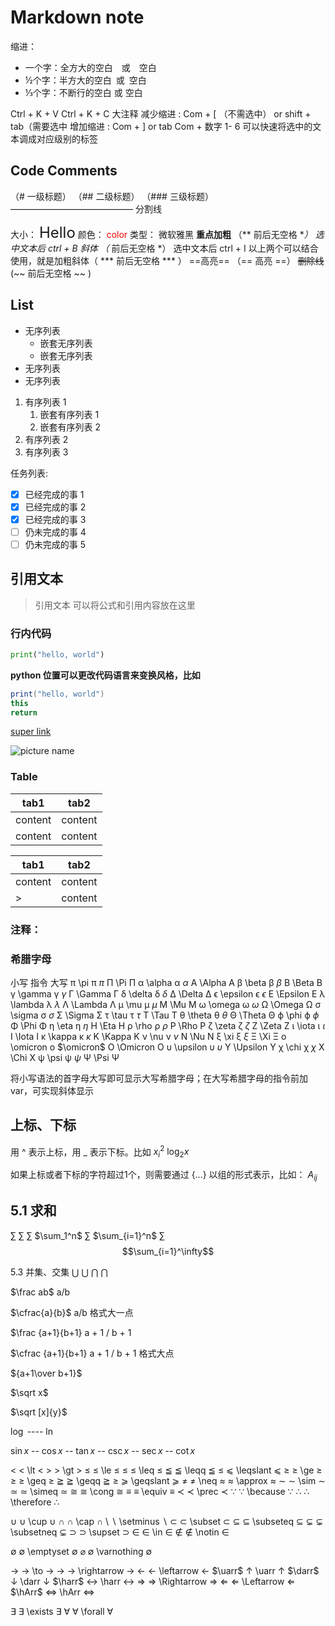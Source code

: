 # Markdown note

缩进：
* 一个字：全方大的空白&emsp;或&#8195;空白
* ½个字：半方大的空白&ensp;或&#8194;空白
* ⅓个字：不断行的空白&nbsp;或&#160;空白

Ctrl + K + V
Ctrl + K + C  大注释
减少缩进 : Com + [ （不需选中） or shift + tab（需要选中
增加缩进 : Com + ]  or tab
Com + 数字 1- 6 可以快速将选中的文本调成对应级别的标签

## Code Comments

（# 一级标题）
（## 二级标题）
（### 三级标题）
—————————————— 分割线

大小： <font size=5> Hello</font>
颜色： <font color=red>color</font>
类型： <font face=“微软雅黑”>微软雅黑</font>
**重点加粗** （** 前后无空格 **）  选中文本后  ctrl + B
*斜体* （* 前后无空格 *） 选中文本后 ctrl + I
以上两个可以结合使用，就是加粗斜体（ *** 前后无空格 *** ）
==高亮== （== 高亮 ==）
~~删除线~~ (~~ 前后无空格 ~~ )

## List

* 无序列表
  * 嵌套无序列表
  * 嵌套无序列表
* 无序列表
* 无序列表


1. 有序列表 1
   1. 嵌套有序列表 1
   2. 嵌套有序列表 2
2. 有序列表 2
3. 有序列表 3

任务列表:

- [x] 已经完成的事 1
- [x] 已经完成的事 2
- [x] 已经完成的事 3
- [ ] 仍未完成的事 4
- [ ] 仍未完成的事 5

## 引用文本

> 引用文本
> 可以将公式和引用内容放在这里

### 行内代码

``` python
print("hello, world")
```
**python 位置可以更改代码语言来变换风格，比如**
``` Java {.line-numbers}
print("hello, world")
this 
return
```

[super link](www.google.com)

![picture name](https://d2vlcm61l7u1fs.cloudfront.net/media%2Ffbc%2Ffbc9d706-9099-4509-8a09-037802cef53f%2Fphp7qLCFe.png)

### Table

| tab1 | tab2 |
| ---- | ---- |
| content | content |
| content | content |

| tab1 | tab2 |
| ---- | ---- |
| content | content |
| > | content |

### 注释：

<!-- 你看不见我 -->

### 希腊字母
小写	       指令	          大写
π \pi       π	$\pi$	      Π \Pi Π
α \alpha    α	$\alpha$	  A \Alpha A
β \beta     β	$\beta$	    B \Beta B
γ \gamma    γ	$\gamma$	  Γ \Gamma Γ
δ \delta    δ	$\delta$	  Δ \Delta Δ
ϵ \epsilon  ϵ	$\epsilon$	E \Epsilon E
λ \lambda   λ	$\lambda$	  Λ \Lambda Λ
μ \mu       μ	$\mu$	      M \Mu M
ω \omega    ω	$\omega$	  Ω \Omega Ω
σ \sigma    σ	$\sigma$    Σ \Sigma Σ
τ \tau      τ	$\tau$	    T \Tau  T
θ \theta    θ	$\theta$	  Θ \Theta Θ
ϕ \phi      ϕ	$\phi$	    Φ \Phi Φ
η \eta      η	$\eta$	    H \Eta H
ρ \rho      ρ $\rho$	    P \Rho P
ζ \zeta     ζ	$\zeta$	    Z \Zeta Z
ι \iota     ι	$\iota$ 	  I \Iota I
κ \kappa    κ	$\kappa$	  K \Kappa K
ν \nu       ν	$\nu$	      N \Nu N
ξ \xi       ξ	$\xi$	      Ξ \Xi Ξ
ο \omicron  ο	$\omicron$	O \Omicron O
υ \upsilon  υ	$\upsilon$	Υ \Upsilon Υ
χ \chi      χ	$\chi$	    X \Chi X
ψ \psi      ψ	$\psi$	    Ψ \Psi Ψ

将小写语法的首字母大写即可显示大写希腊字母；在大写希腊字母的指令前加var，可实现斜体显示

## 上标、下标

用 ^ 表示上标，用 _ 表示下标。比如
$x_i^2$
$\log_2 x$

如果上标或者下标的字符超过1个，则需要通过 {…} 以组的形式表示，比如：
$A_{ij}$

## 5.1 求和
∑	      $\sum$
∑       $\sum_1^n$
∑       $\sum_{i=1}^n$
∑       $$\sum_{i=1}^\infty$$

5.3 并集、交集
⋃	  $\bigcup$
⋂   $\bigcap$

$\frac ab$	a/b 

$\cfrac{a}{b}$	a/b 格式大一点​	
 
$\frac {a+1}{b+1}	a + 1 / b + 1 ​	
 
$\cfrac {a+1}{b+1}	a + 1 / b + 1 格式大点
​	
 
${a+1\over b+1}$	
 
$\sqrt x$	
 
$\sqrt [x]{y}$

$\log$ ----  $\ln$

$\sin x$	-- $\cos x$	-- $\tan x$	-- $\csc x$	-- $\sec x$	-- $\cot x$

$\lt$	< \lt <
$\gt$	> \gt >
$\le$	≤ \le ≤
$\leq$	≤ \leq ≤
$\leqq$	≦ \leqq ≦
$\leqslant$	⩽ \leqslant ⩽
$\ge$	≥ \ge ≥
$\geq$	≥ \geq ≥
$\geqq$	≧ \geqq ≧
$\geqslant$	⩾ \geqslant ⩾
$\neq$	≠ \neq 
$\approx$	≈ \approx ≈
$\sim$	∼ \sim ∼
$\simeq$	≃ \simeq ≃
$\cong$	≅ \cong ≅
$\equiv$	≡ \equiv ≡
$\prec$	≺ \prec ≺
$\because$	∵ \because ∵
$\therefore$	∴ \therefore ∴

$\cup$	∪ \cup ∪
$\cap$	∩ \cap ∩
$\setminus$	∖ \setminus ∖
$\subset$	⊂ \subset ⊂
$\subseteq$	⊆ \subseteq ⊆
$\subsetneq$	⊊ \subsetneq ⊊
$\supset$	⊃ \supset ⊃
$\in$	∈ \in ∈
$\notin$	∉ \notin ∈ 
​	
 
$\emptyset$	∅ \emptyset ∅
$\varnothing$	∅ \varnothing ∅

$\to$	→ \to →
$\rightarrow$	→ \rightarrow →
$\leftarrow$	← \leftarrow ←
$\uarr$	↑ \uarr ↑
$\darr$	↓ \darr ↓
$\harr$	↔ \harr ↔
$\Rightarrow$	⇒ \Rightarrow ⇒
$\Leftarrow$	⇐ \Leftarrow ⇐
$\hArr$	⇔ \hArr ⇔

$\exists$	∃ \exists ∃
$\forall$	∀ \forall ∀


